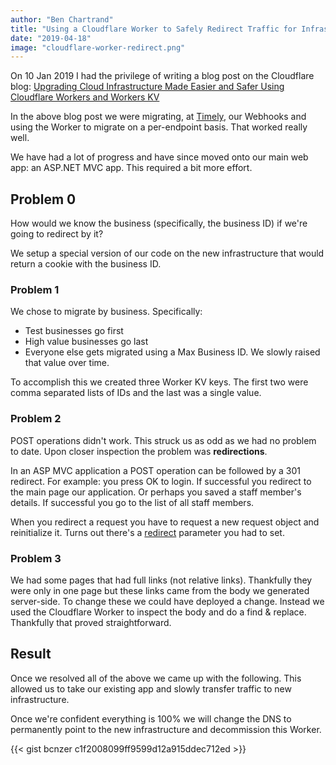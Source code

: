 ```yaml
---
author: "Ben Chartrand"
title: "Using a Cloudflare Worker to Safely Redirect Traffic for Infrastructure Upgrades"
date: "2019-04-18"
image: "cloudflare-worker-redirect.png"
---
```


On 10 Jan 2019 I had the privilege of writing a blog post on the Cloudflare blog: [Upgrading Cloud Infrastructure Made Easier and Safer Using Cloudflare Workers and Workers KV](https://blog.cloudflare.com/upgrading-cloud-infrastructure-with-workers-kv)

In the above blog post we were migrating, at [Timely](https://www.gettimely.com/), our Webhooks and using the Worker to migrate on a per-endpoint basis. That worked really well.

We have had a lot of progress and have since moved onto our main web app: an ASP.NET MVC app. This required a bit more effort.

## Problem 0

How would we know the business (specifically, the business ID) if we're going to redirect by it?

We setup a special version of our code on the new infrastructure that would return a cookie with the business ID.

### Problem 1

We chose to migrate by business. Specifically:

- Test businesses go first
- High value businesses go last
- Everyone else gets migrated using a Max Business ID. We slowly raised that value over time.

To accomplish this we created three Worker KV keys. The first two were comma separated lists of IDs and the last was a single value.

### Problem 2

POST operations didn't work. This struck us as odd as we had no problem to date. Upon closer inspection the problem was **redirections**.

In an ASP MVC application a POST operation can be followed by a 301 redirect. For example: you press OK to login. If successful you redirect to the main page our application. Or perhaps you saved a staff member's details. If successful you go to the list of all staff members.

When you redirect a request you have to request a new request object and reinitialize it. Turns out there's a [redirect](https://developer.mozilla.org/en-US/docs/Web/API/Request/redirect) parameter you had to set.

### Problem 3

We had some pages that had full links (not relative links). Thankfully they were only in one page but these links came from the body we generated server-side. To change these we could have deployed a change. Instead we used the Cloudflare Worker to inspect the body and do a find & replace. Thankfully that proved straightforward.

## Result

Once we resolved all of the above we came up with the following. This allowed us to take our existing app and slowly transfer traffic to new infrastructure.

Once we're confident everything is 100% we will change the DNS to permanently point to the new infrastructure and decommission this Worker.

{{< gist bcnzer c1f2008099ff9599d12a915ddec712ed >}}

